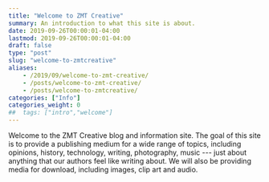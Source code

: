 ```yaml
---
title: "Welcome to ZMT Creative"
summary: An introduction to what this site is about.
date: 2019-09-26T00:00:01-04:00
lastmod: 2019-09-26T00:00:01-04:00
draft: false
type: "post"
slug: "welcome-to-zmtcreative"
aliases:
    - /2019/09/welcome-to-zmt-creative/
    - /posts/welcome-to-zmt-creative/
    - /posts/welcome-to-zmtcreative/
categories: ["Info"]
categories_weight: 0
##  tags: ["intro","welcome"]
---
```


Welcome to the ZMT Creative blog and information site. The goal of this site is to provide a publishing medium for a wide range of topics, including opinions, history, technology, writing, photography, music --- just about anything that our authors feel like writing about. We will also be providing media for download, including images, clip art and audio.
 